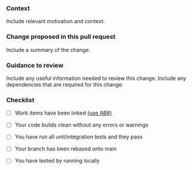 ### Context
Include relevant motivation and context.

### Change proposed in this pull request
Include a summary of the change.

### Guidance to review 
Include any useful information needed to review this change. Include any dependencies that are required for this change. 

### Checklist
- [ ] Work items have been linked [(use AB#)](https://learn.microsoft.com/en-us/azure/devops/boards/github/link-to-from-github?view=azure-devops#use-ab-to-link-from-github-to-azure-boards-work-items)
- [ ] Your code builds clean without any errors or warnings
- [ ] You have run all unit/integration tests and they pass
- [ ] Your branch has been rebased onto main
- [ ] You have tested by running locally

